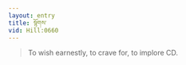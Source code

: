 ```yaml
---
layout: entry
title: སྙོགས་
vid: Hill:0660
---
```

> To wish earnestly, to crave for, to implore CD.
